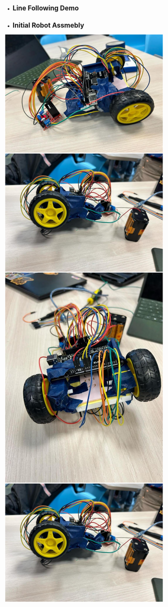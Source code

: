 * ## Line Following Demo



* ## Initial Robot Assmebly
![Image](IMG_20240524_161246_171.jpg)
![Image](IMG_20240524_161257_130.jpg)
![Image](IMG_20240524_161255_126.jpg)
![Imag](IMG_20240524_161257_130.jpg)
